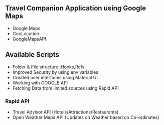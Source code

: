 ## Travel Companion Application using Google Maps

- Google Maps</br>
- GeoLocation</br>
- GoogleMapsAPI

## Available Scripts
- Folder & File structure ,Hooks,Refs
- Improved Security by using env variables
- Created user interfaces using Material UI 
- Working with GOOGLE API
- Fetching Data from limited sources using Rapid API


### Rapid API 
- Travel Advisor API (Hotels/Attractions/Restaurants)</br>
- Open Weather Maps API (Updates on Weather based on Co-ordinates)



